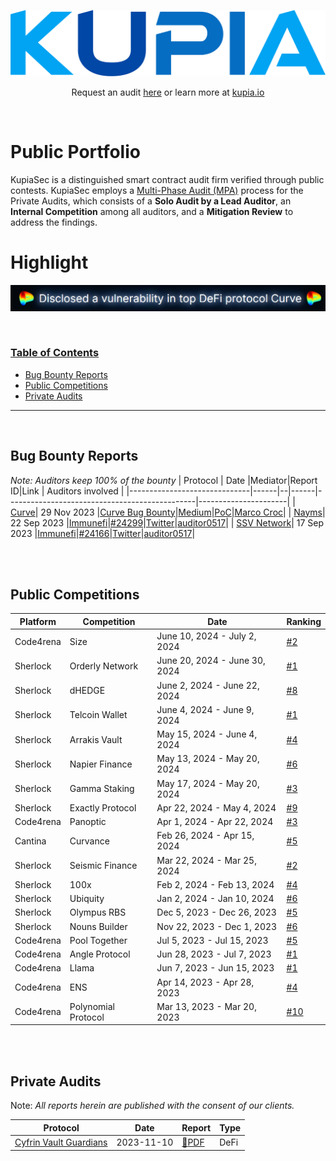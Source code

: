 ![kupia](./logo.png)

<p align="center">
  Request an audit <a href="https://tally.so/r/nWrWgR">here</a> or learn more at
  <a href="https://www.kupia.io/">kupia.io</a>
</p>

<br>

<h1 class="center" style=""> Public Portfolio </h1>

KupiaSec is a distinguished smart contract audit firm verified through public contests. KupiaSec employs a [Multi-Phase Audit (MPA)](https://files.gitbook.com/v0/b/gitbook-x-prod.appspot.com/o/spaces%2F2wLrli4OmSaWiS8fXVUZ%2Fuploads%2FF27bi4xOgnXwDYeHS68f%2FDC%20Multi-Phase%20Audit.pdf?alt=media&token=c2ffdb11-13c7-439d-8acf-50e9fdff471e) process for the Private Audits, which consists of a **Solo Audit by a Lead Auditor**, an **Internal Competition** among all auditors, and a **Mitigation Review** to address the findings.


<h1 class="center" style=""> Highlight </h1>

![highlight](./highlight.png)


<br>


<h3><ins>Table of Contents</ins></h3>

- [Bug Bounty Reports](#bug-bounty-reports)
- [Public Competitions](#public-competitions)
- [Private Audits](#private-audits)

<hr>

<br>

## Bug Bounty Reports

_Note: Auditors keep 100% of the bounty_
| Protocol | Date |Mediator|Report ID|Link | Auditors involved |
|------------------------------|------|--|------|-----------------------------------------------|----------------------|
| [Curve](https://curve.fi/#/ethereum/swap)| 29 Nov 2023 |[Curve Bug Bounty](https://classic.curve.fi/bugbounty)|[Medium](https://medium.com/@kupiasec/e43401997cce)|[PoC](https://github.com/KupiaSec/bounties/blob/main/curve2312/2023-11-29-curve-dos.t.sol)|[Marco Croc](https://twitter.com/malicator)|
| [Nayms](https://nayms.com/)| 22 Sep 2023 |[Immunefi](https://immunefi.com/bounty/nayms/)|[#24299](https://bugs.immunefi.com/dashboard/submission/24299)|[Twitter](https://twitter.com/auditor0517/status/1709502188777586837)|[auditor0517](https://twitter.com/auditor0517)|
| [SSV Network](https://ssv.network//)| 17 Sep 2023 |[Immunefi](https://immunefi.com/bounty/ssvnetwork/)|[#24166](https://bugs.immunefi.com/dashboard/submission/24166)|[Twitter](https://twitter.com/auditor0517/status/1732028267597537742)|[auditor0517](https://twitter.com/auditor0517)|


<br>

<br>

## Public Competitions

|Platform|Competition|Date|Ranking|
|--|------------|----|-------|
|Code4rena|Size|June 10, 2024 - July 2, 2024|[#2](https://code4rena.com/audits/2024-06-size#top)|
|Sherlock|Orderly Network|June 20, 2024 - June 30, 2024|[#1](https://audits.sherlock.xyz/contests/404)|
|Sherlock|dHEDGE|June 2, 2024 - June 22, 2024|[#8](https://audits.sherlock.xyz/contests/288)|
|Sherlock|Telcoin Wallet|June 4, 2024 - June 9, 2024|[#1](https://audits.sherlock.xyz/contests/299)|
|Sherlock|Arrakis Vault|May 15, 2024 - June 4, 2024|[#4](https://audits.sherlock.xyz/contests/195)|
|Sherlock|Napier Finance|May 13, 2024 - May 20, 2024|[#6](https://audits.sherlock.xyz/contests/369)|
|Sherlock|Gamma Staking|May 17, 2024 - May 20, 2024|[#3](https://audits.sherlock.xyz/contests/330)|
|Sherlock|Exactly Protocol|Apr 22, 2024 - May 4, 2024|[#9](https://audits.sherlock.xyz/contests/247)|
|Code4rena|Panoptic|Apr 1, 2024 - Apr 22, 2024|[#3](https://code4rena.com/audits/2024-04-panoptic#top)|
|Cantina|Curvance|Feb 26, 2024 - Apr 15, 2024|[#5](https://cantina.xyz/competitions/ac757733-81a4-43c7-8f49-17c5b135cdff)|
|Sherlock|Seismic Finance|Mar 22, 2024 - Mar 25, 2024|[#2](https://twitter.com/sherlockdefi/status/1783560850034373066)|
|Sherlock|100x|Feb 2, 2024 - Feb 13, 2024|[#4](https://audits.sherlock.xyz/contests/153)|
|Sherlock|Ubiquity|Jan 2, 2024 - Jan 10, 2024|[#6](https://audits.sherlock.xyz/contests/138)|
|Sherlock|Olympus RBS|Dec 5, 2023 - Dec 26, 2023|[#5](https://audits.sherlock.xyz/contests/128)|
|Sherlock|Nouns Builder|Nov 22, 2023 - Dec 1, 2023|[#6](https://audits.sherlock.xyz/contests/111)|
|Code4rena|Pool Together|Jul 5, 2023 - Jul 15, 2023|[#5](https://code4rena.com/contests/2023-07-pooltogether#top)|
|Code4rena|Angle Protocol|Jun 28, 2023 - Jul 7, 2023|[#1](https://code4rena.com/audits/2023-06-angle-protocol-invitational#top)|
|Code4rena|Llama|Jun 7, 2023 - Jun 15, 2023|[#1](https://code4rena.com/contests/2023-06-llama#top)|
|Code4rena|ENS|Apr 14, 2023 - Apr 28, 2023|[#4](https://code4rena.com/audits/2023-04-ens-contest#top)|
|Code4rena|Polynomial Protocol|Mar 13, 2023 - Mar 20, 2023| [#10](https://code4rena.com/audits/2023-03-polynomial-protocol-contest#top)|

<br>


<br>

## Private Audits

Note: _All reports herein are published with the consent of our clients._

| Protocol                                    | Date       | Report                                                                        | Type |
| ------------------------------------------- | ---------- | ----------------------------------------------------------------------------- | ---- |
| [Cyfrin Vault Guardians](https://cyfrin.io) | 2023-11-10 | [:page_facing_up:PDF](./reports/pdf/2023-11-10-kupia-cyfrin-vault-guardians.pdf) | DeFi |

<br>

<br>
